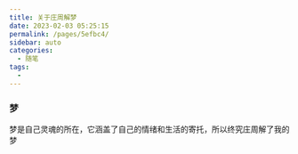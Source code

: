 ```yaml
---
title: 关于庄周解梦
date: 2023-02-03 05:25:15
permalink: /pages/5efbc4/
sidebar: auto
categories: 
  - 随笔
tags: 
  - 
---
```


### 梦
梦是自己灵魂的所在，它涵盖了自己的情绪和生活的寄托，所以终究庄周解了我的梦